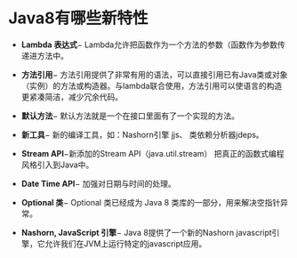 # Java8有哪些新特性

* **Lambda 表达式**− Lambda允许把函数作为一个方法的参数（函数作为参数传递进方法中。

* **方法引用**− 方法引用提供了非常有用的语法，可以直接引用已有Java类或对象（实例）的方法或构造器。与lambda联合使用，方法引用可以使语言的构造更紧凑简洁，减少冗余代码。

* **默认方法**− 默认方法就是一个在接口里面有了一个实现的方法。

* **新工具**− 新的编译工具，如：Nashorn引擎 jjs、 类依赖分析器jdeps。

* **Stream API**−新添加的Stream API（java.util.stream） 把真正的函数式编程风格引入到Java中。

* **Date Time API**− 加强对日期与时间的处理。

* **Optional 类**− Optional 类已经成为 Java 8 类库的一部分，用来解决空指针异常。

* **Nashorn, JavaScript 引擎**− Java 8提供了一个新的Nashorn javascript引擎，它允许我们在JVM上运行特定的javascript应用。



